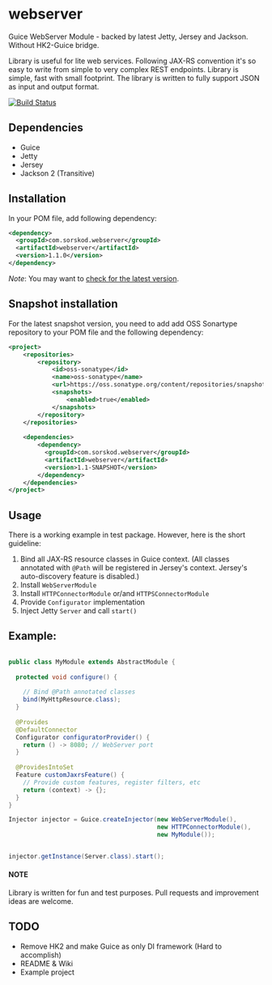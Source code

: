 # webserver 

Guice WebServer Module - backed by latest Jetty, Jersey and Jackson. Without HK2-Guice bridge.

Library is useful for lite web services. Following JAX-RS convention it's so easy to write from simple to very complex REST endpoints. Library is simple, fast with small footprint. The library is written to fully support JSON as input and output format. 

[![Build Status](https://travis-ci.org/sorskod/webserver.svg?branch=master)](https://travis-ci.org/sorskod/webserver)

## Dependencies
- Guice
- Jetty 
- Jersey
- Jackson 2 (Transitive)

## Installation

In your POM file, add following dependency:

```xml
<dependency>
  <groupId>com.sorskod.webserver</groupId>
  <artifactId>webserver</artifactId>
  <version>1.1.0</version>
</dependency>
```

*Note*: You may want to [check for the latest version](https://github.com/sorskod/webserver/releases). 

## Snapshot installation

For the latest snapshot version, you need to add add OSS Sonartype repository to your POM file and the following dependency:

```xml
<project>
    <repositories>
        <repository>
            <id>oss-sonatype</id>
            <name>oss-sonatype</name>
            <url>https://oss.sonatype.org/content/repositories/snapshots/</url>
            <snapshots>
                <enabled>true</enabled>
            </snapshots>
        </repository>
    </repositories>
    
    <dependencies>
        <dependency>
          <groupId>com.sorskod.webserver</groupId>
          <artifactId>webserver</artifactId>
          <version>1.1-SNAPSHOT</version>
        </dependency>
    </dependencies>
</project>

```

## Usage

There is a working example in test package. However, here is  the short guideline:

1. Bind all JAX-RS resource classes in Guice context. (All classes annotated with `@Path` will be registered in Jersey's context. Jersey's auto-discovery feature is disabled.)
2. Install `WebServerModule`
3. Install `HTTPConnectorModule` or/and `HTTPSConnectorModule`
4. Provide `Configurator` implementation
5. Inject Jetty `Server` and call `start()`

## Example:

```java

public class MyModule extends AbstractModule {
  
  protected void configure() {
    
    // Bind @Path annotated classes
    bind(MyHttpResource.class);
  }
  
  @Provides
  @DefaultConnector
  Configurator configuratorProvider() {
    return () -> 8080; // WebServer port 
  }
  
  @ProvidesIntoSet
  Feature customJaxrsFeature() {
    // Provide custom features, register filters, etc 
    return (context) -> {};
  }
}

Injector injector = Guice.createInjector(new WebServerModule(), 
                                         new HTTPConnectorModule(),
                                         new MyModule());


injector.getInstance(Server.class).start();
```



#### NOTE 
Library is written for fun and test purposes. Pull requests and improvement ideas are welcome.


## TODO
- Remove HK2 and make Guice as only DI framework (Hard to accomplish) 
- README & Wiki
- Example project